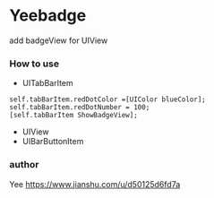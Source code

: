 # Yeebadge

add badgeView for UIView


### How to use

 * UITabBarItem
 ```
 self.tabBarItem.redDotColor =[UIColor blueColor];
 self.tabBarItem.redDotNumber = 100;
 [self.tabBarItem ShowBadgeView];
 ```
 * UIView
 * UIBarButtonItem

###  author

 Yee  https://www.jianshu.com/u/d50125d6fd7a





